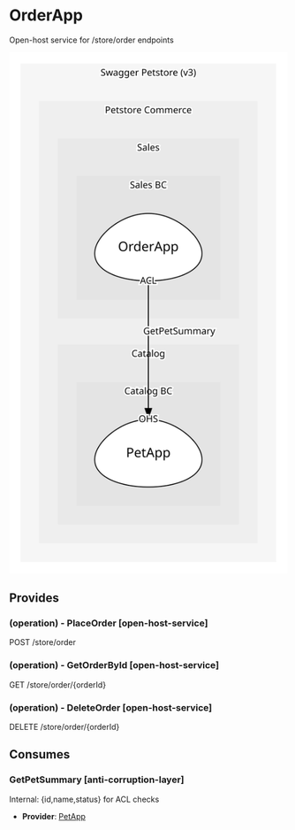 


# OrderApp
Open-host service for /store/order endpoints

![consumablemap](./consumablemap.svg)

## Provides

### (operation) - PlaceOrder [open-host-service]
POST /store/order

### (operation) - GetOrderById [open-host-service]
GET /store/order/{orderId}

### (operation) - DeleteOrder [open-host-service]
DELETE /store/order/{orderId}


## Consumes

### GetPetSummary [anti-corruption-layer]
Internal: {id,name,status} for ACL checks
- **Provider**: [PetApp](../../../../../catalog/boundedcontexts/catalog_bc/services/pet_app/index.md)

	
